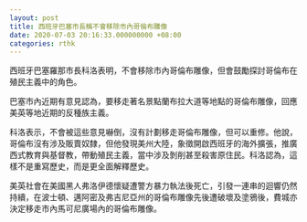 ```yaml
---
layout: post
title: 西班牙巴塞市長稱不會移除市內哥倫布雕像
date: 2020-07-03 20:16:33.000000000 +08:00
categories: rthk
---
```


西班牙巴塞羅那市長科洛表明，不會移除市內哥倫布雕像，但會鼓勵探討哥倫布在殖民主義中的角色。

巴塞市內近期有意見認為，要移走著名景點蘭布拉大道等地點的哥倫布雕像，回應美英等地近期的反種族主義。

科洛表示，不會被這些意見嚇倒，沒有計劃移走哥倫布雕像，但可以重修。他說，哥倫布沒有涉及販賣奴隸，但他發現美州大陸，象徵開啟西班牙的海外擴張，推廣西式教育與基督教，帶動殖民主義，當中涉及剝削甚至殺害原住民。科洛認為，這樣不是重寫歷史，而是更全面解釋歷史。

美英社會在美國黑人弗洛伊德懷疑遭警方暴力執法後死亡，引發一連串的迴響仍然持續，在波士頓、邁阿密及弗吉尼亞州的哥倫布雕像先後遭破壞及塗鴉後，費城亦決定移走市內馬可尼廣場內的哥倫布雕像。
